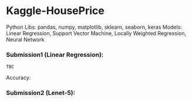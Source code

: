 
# Kaggle-HousePrice

Python Libs: pandas, numpy, matplotlib, sklearn, seaborn, keras
Models: Linear Regression, Support Vector Machine, Locally Weighted Regression, Neural Network

### Submission1 (Linear Regression):
```
TBC
```
Accuracy: 

### Submission2 (Lenet-5):
